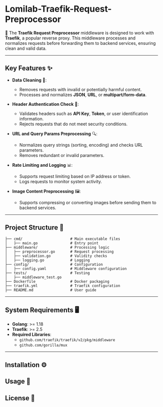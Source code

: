 # **Lomilab-Traefik-Request-Preprocessor**

🚀 The **Traefik Request Preprocessor** middleware is designed to work with **Traefik**, a popular reverse proxy. This middleware processes and normalizes requests before forwarding them to backend services, ensuring clean and valid data.

---

## **Key Features** ✨

- **Data Cleaning** 🧹:  
    - Removes requests with invalid or potentially harmful content.  
    - Processes and normalizes **JSON**, **URL**, or **multipart/form-data**.  

- **Header Authentication Check** 🔐:  
    - Validates headers such as **API Key**, **Token**, or user identification information.  
    - Rejects requests that do not meet security conditions.  

- **URL and Query Params Preprocessing** 🔍:  
    - Normalizes query strings (sorting, encoding) and checks URL parameters.  
    - Removes redundant or invalid parameters.  

- **Rate Limiting and Logging** 📊:  
    - Supports request limiting based on IP address or token.  
    - Logs requests to monitor system activity.

- **Image Content Preprocessing** 🖼️:  
    - Supports compressing or converting images before sending them to backend services.

---

## **Project Structure** 📁

```
├── cmd/                      # Main executable files
│   ├── main.go               # Entry point
├── middleware/               # Processing logic
│   ├── preprocessor.go       # Request processing
│   ├── validation.go         # Validity checks
│   ├── logging.go            # Logging
├── config/                   # Configuration
│   ├── config.yaml           # Middleware configuration
├── tests/                    # Testing
│   ├── middleware_test.go
├── Dockerfile                # Docker packaging
├── traefik.yml               # Traefik configuration
├── README.md                 # User guide
```

---

## **System Requirements** 🖥️

- **Golang**: >= 1.18  
- **Traefik**: >= 2.5  
- **Required Libraries**:  
    - `github.com/traefik/traefik/v2/pkg/middleware`  
    - `github.com/gorilla/mux`  

---
## **Installation** ⚙️

## **Usage** 📘

## **License** 📄